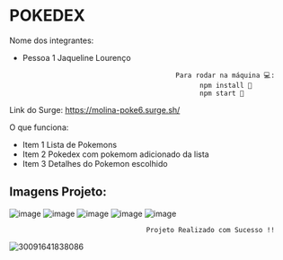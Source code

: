 #                                                                          POKEDEX

Nome dos integrantes: 
- Pessoa 1 Jaqueline Lourenço


                                            Para rodar na máquina 💻:
                                                  npm install 📌
                                                  npm start 📌
Link do Surge: 
  https://molina-poke6.surge.sh/
 
O que funciona:
- Item 1 Lista de Pokemons
- Item 2 Pokedex com pokemom adicionado da lista
- Item 3 Detalhes do Pokemon escolhido

Imagens Projeto: 
---

![image](https://user-images.githubusercontent.com/83045484/126087721-30e795d4-863f-453b-8705-595a9a5f0fc9.png)
![image](https://user-images.githubusercontent.com/83045484/126378457-0c2920d4-f084-4ac3-b11a-bb7d1f719a5c.png)
![image](https://user-images.githubusercontent.com/83045484/126087731-8c47e578-9b7c-4bdd-9d79-3d2c91b58e47.png)
![image](https://user-images.githubusercontent.com/83045484/126087752-3c27b000-b492-4a76-a869-84b36abf041e.png)
![image](https://user-images.githubusercontent.com/83045484/126087766-1fcd4802-f2d0-49e4-9e21-dc7e27fdca8d.png)

                                      Projeto Realizado com Sucesso !!


![30091641838086](https://user-images.githubusercontent.com/83045484/126088476-b240144d-7ca3-4627-933a-b48313dc9ac9.jpg)
